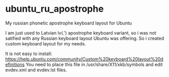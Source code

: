 # ubuntu_ru_apostrophe
My russian phonetic apostrophe keyboard layout for Ubuntu

I am just used to Latvian lv(.') apostrophe keyboard variant, so i was not satified with any Russian keyboard layout Ubuntu was offering. So i created custom keyboard layout for my needs.

It is not easy to install: https://help.ubuntu.com/community/Custom%20keyboard%20layout%20definitions
You need to place this file in /usr/share/X11/xkb/symbols and edit evdev.xml and evdev.lst files.
